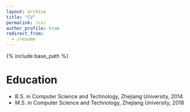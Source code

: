 ```yaml
---
layout: archive
title: "CV"
permalink: /cv/
author_profile: true
redirect_from:
  - /resume
---
```


{% include base_path %}

Education
======
* B.S. in Computer Science and Technology, Zhejiang University, 2014
* M.S. in Computer Science and Technology, Zhejiang University, 2018
